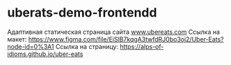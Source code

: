 # uberats-demo-frontendd

Адаптивная статическая страница сайта www.ubereats.com
Ссылка на макет: https://www.figma.com/file/EiSlB7kqgA3twfdRJ0bo3oj2/Uber-Eats?node-id=0%3A1
Ссылка на страницу: https://alps-of-idioms.github.io/uber-eats
